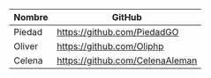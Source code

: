 
|      Nombre          |              GitHub             |
|----------------------|---------------------------------|
| Piedad               | https://github.com/PiedadGO     |
| Oliver	       | https://github.com/Oliphp       |
| Celena               | https://github.com/CelenaAleman |


